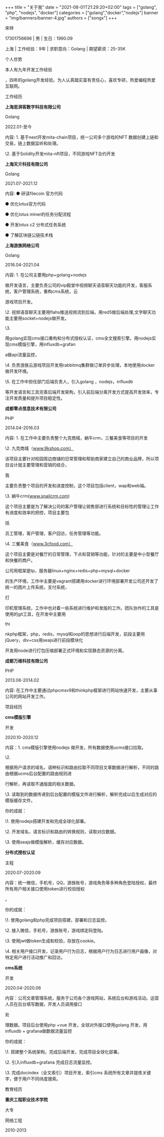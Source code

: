 +++
title = "关于我"
date = "2021-08-01T21:29:20+02:00"
tags = ["golang", "php", "nodejs", "docker"]
categories = ["golang","docker","nodejs"]
banner = "img/banners/banner-4.jpg"
authors = ["songx"]
+++


宋祥

17301756696 | 男 | 生日：1990.09

上海 | 工作经验：9年 | 求职意向：Golang | 期望薪资：25-35K

个人优势

本人有九年开发工作经验

，四年的golang开发经验。为人认真踏实富有责任心，喜欢专研，热爱编程热爱互联网。

工作经历

**上海思湃客数字科技有限公司**

Golang

2022.01-至今

内容: 1. 基于next开发mita-chain项目，统一公司多个游戏的NFT 数据创建上链和交易，链上数据监听和处理。

\2. 基于Solidity开发mita-nft项目，不同游戏NFT合约开发

**上海天亓科技有限公司**

Golang

2021.07-2021.12

内容: ● 研读filecoin 官方代码

● 优化lotus官方代码

● 优化lotus miner的任务分配流程

● 开发lotus c2 分布式任务系统

● 了解区块链公链技术栈

**上海游族网络公司**

Golang

2016.04-2021.04

内容: 1. 在公司主要用php+golang+nodejs

做开发语言，主要负责公司的vip殿堂中视频聊天语音聊天功能的开发，客服系统，客户管理系统，重构cms系统，云

游戏项目开发。

\2. 视频语音聊天主要用flahs推送视频流到后端，用red5做后端处理,文字聊天功能主要用socket+nodejs做开发。

\3.

用golang实现cms接口重构和分布式授权认证，cms全文搜索引擎。用nodejs实现cms模版引擎，用influxdb+grafan

a做api流量监控，

\4. 负责游族云游戏项目开发用rabbitmq集群做订单异步处理，本地使用docker做开发环境。

\5. 在工作中担任部门后端负责人，引入golang ，nodejs，influxdb

等开发语言和工具完善后端开发架构，引入前后端分离开发方式提高开发效率，专注开发质量和提升项目稳定性。

**成都零点信息技术有限公司**

PHP

2014.04-2016.03

内容: 1. 在工作中主要负责整个九克商城，蜗牛crm，三餐美食等项目的开发

\2. 九克商城（www.9kshop.com）

该项目主要针对校园周边商铺的日常管理和帮助商家建立自己的商业品牌，所以项目设计就主要管理和营销的结合，

我

主要负责整个项目的开发和进度控制，这个项目包括client，wap和web端。

\3. 蜗牛crm(www.snailcrm.com)

这个项目主要是为了解决公司的客户管理让销售部进行系统和目标性的管理让工作有进度和效率的把控，项目主要包

括

员工管理，客户管理，客户回访，任务管理等功能。

\4. 三餐美食（www.3cfood.com）

这个项目主要是对餐厅的日常管理，下点和营销等功能，针对的主要是中小型餐厅和快餐的商户。





公司用框架是tp，服务器linux+nginx+redis+php+mysql+docker

的生产环境，工作中主要是vagrant搭建用docker进行环境部署开发公司还开发了统一的图片上传系统，支付系统，

打

印机管理系统，工作中也对着一些系统进行维护和发版的工作。团队协作的工具是使用的git工具，在开发中主要用

thi

nkphp框架，php，redis，mysql和oop的思想进行后端开发，前段主要用jQuery，div+css用seajs进行前段模块化

开发用node进行打包压缩部署正式环境和实现静态资源的分离。

**成都万维科技有限公司**

PHP

2013.06-2014.02

内容: 在工作中主要通过phpcmsv9和thinkphp框架进行网站快速开发，主要从事公司的网站开发工作。

项目经历

**cms模版引擎**

开发

2020.10-2020.12

内容：1. cms模版引擎使用nodejs 做开发，所有数据使用ucms接口拉取。

\2.

根据用户请求的域名，语种标识和路由拉取不同项目文章数据进行解析，不同的路由根据ucms后台配置的路由规则进

行解析，再读取不通版面的相关数据。

\3. 读取到的数据传递到后台配置的模版文件进行解析，解析完成以后生成对应的模版缓存文件。

你的成就：

\1. 使用nodejs搭建开发和完成全球化部署。

\2. 开发域名，语言标识和路由的转换规则，读取对应数据。

\3. 使用seajs做模版解析，缓存对应数据。

**分布式授权认证**

主程

2020.07-2020.09

内容：统一微信，手机号，QQ，游族账号，游戏角色等多种角色登陆授权，最终所有用户相关接口使用token进行校验授权

。

你的成就：

\1. 使用golang和php完成项目搭建，部署和日志监控。

\2. 接入微信，手机号，游族账号，游戏绑定码登陆。

\3. 使用jwt做token生成和校验，存放在cookie。

\4. 相关用户接口开发，记录用户行为日志，根据用户行为日志进行用户画像，对特定用户进行活动推广和回访。

**cms系统**

开发

2020.04-2020.06

内容：公司文章管理系统，服务于公司各个游戏网站，系统后台和游戏活动。运营人员在后台填写数据，开发人员调用接口

处

理数据。项目后台使用php +vue 开发，全球对外接口使用golang 开发，用influxdb + grafana做数据流量监控

你的成就：

\1. 搭建整个系统架构，完成后端开发，完成项目全球化部署。

\2. 引入influxdb+grafana 完成日志流量监控。

\3. 完成docindex（全文索引）项目开发，索引cms 系统所有文章并提炼关键字，便于用户不同纬度搜索。

教育经历

**重庆工程职业技术学院**

大专

网络工程

2010-2013

